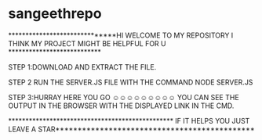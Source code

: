 # sangeethrepo



******************************HI WELCOME TO MY REPOSITORY I THINK MY PROJECT MIGHT BE HELPFUL FOR U ***************************


   STEP 1:DOWNLOAD AND EXTRACT THE FILE. 
   
   STEP 2 RUN THE SERVER.JS FILE WITH THE COMMAND NODE SERVER.JS 
   
   STEP 3:HURRAY HERE YOU GO ☺☺☺☺☺☺☺☺☺ YOU CAN SEE THE OUTPUT IN THE BROWSER WITH THE DISPLAYED LINK IN THE CMD. 
   


************************************************ IF IT HELPS YOU JUST LEAVE A STAR*********************************************
